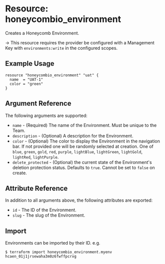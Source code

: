 # Resource: honeycombio_environment

Creates a Honeycomb Environment.

-> This resource requires the provider be configured with a Management Key with `environments:write` in the configured scopes.

## Example Usage

```hcl
resource "honeycombio_environment" "uat" {
  name  = "UAT-1"
  color = "green"
}
```

## Argument Reference

The following arguments are supported:

* `name` - (Required) The name of the Environment. Must be unique to the Team.
* `description` - (Optional) A description for the Environment.
* `color` - (Optional) The color to display the Environment in the navigation bar.
  If not provided one will be randomly selected at creation.
  One of `blue`, `green`, `gold`, `red`, `purple`, `lightBlue`, `lightGreen`, `lightGold`, `lightRed`, `lightPurple`.
* `delete_protected` - (Optional) the current state of the Environment's deletion protection status.
  Defaults to `true`. Cannot be set to `false` on create.

## Attribute Reference

In addition to all arguments above, the following attributes are exported:

* `id` - The ID of the Environment.
* `slug` - The slug of the Environment.

## Import

Environments can be imported by their ID. e.g.

```
$ terraform import honeycombio_environment.myenv hcaen_01j1jrsewaha3m0z6fwffpcrxg
```
